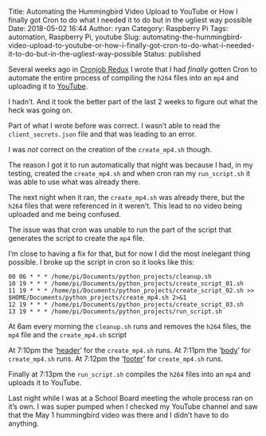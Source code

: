 Title: Automating the Hummingbird Video Upload to YouTube or How I finally got Cron to do what I needed it to do but in the ugliest way possible
Date: 2018-05-02 16:44
Author: ryan
Category: Raspberry Pi
Tags: automation, Raspberry Pi, youtube
Slug: automating-the-hummingbird-video-upload-to-youtube-or-how-i-finally-got-cron-to-do-what-i-needed-it-to-do-but-in-the-ugliest-way-possible
Status: published

Several weeks ago in [Cronjob Redux](/cronjob-redux.html) I wrote that I had *finally* gotten Cron to automate the entire process of compiling the `h264` files into an `mp4` and uploading it to [YouTube](https://www.youtube.com).

I hadn’t. And it took the better part of the last 2 weeks to figure out what the heck was going on.

Part of what I wrote before was correct. I wasn’t able to read the `client_secrets.json` file and that was leading to an error.

I was *not* correct on the creation of the `create_mp4.sh` though.

The reason I got it to run automatically that night was because I had, in my testing, created the `create_mp4.sh` and when cron ran my `run_script.sh` it was able to use what was already there.

The next night when it ran, the `create_mp4.sh` was already there, but the `h264` files that were referenced in it weren’t. This lead to no video being uploaded and me being confused.

The issue was that cron was unable to run the part of the script that generates the script to create the `mp4` file.

I’m close to having a fix for that, but for now I did the most inelegant thing possible. I broke up the script in cron so it looks like this:

    00 06 * * * /home/pi/Documents/python_projects/cleanup.sh
    10 19 * * * /home/pi/Documents/python_projects/create_script_01.sh
    11 19 * * * /home/pi/Documents/python_projects/create_script_02.sh >> $HOME/Documents/python_projects/create_mp4.sh 2>&1
    12 19 * * * /home/pi/Documents/python_projects/create_script_03.sh
    13 19 * * * /home/pi/Documents/python_projects/run_script.sh

At 6am every morning the `cleanup.sh` runs and removes the `h264` files, the `mp4` file and the `create_mp4.sh` script

At 7:10pm the ‘[header](https://gist.github.com/ryancheley/5b11cc15160f332811a3b3d04edf3780)’ for the `create_mp4.sh` runs. At 7:11pm the ‘[body](https://gist.github.com/ryancheley/9e502a9f1ed94e29c4d684fa9a8c035a)’ for `create_mp4.sh` runs. At 7:12pm the ‘[footer](https://gist.github.com/ryancheley/3c91a4b27094c365b121a9dc694c3486)’ for `create_mp4.sh` runs.

Finally at 7:13pm the `run_script.sh` compiles the `h264` files into an `mp4` and uploads it to YouTube.

Last night while I was at a School Board meeting the whole process ran on it’s own. I was super pumped when I checked my YouTube channel and saw that the May 1 hummingbird video was there and I didn’t have to do anything.
